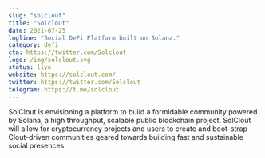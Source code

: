 ```yaml
---
slug: "solclout"
title: "Solclout"
date: 2021-07-25
logline: "Social DeFi Platform built on Solana."
category: defi
cta: https://twitter.com/Solclout
logo: /img/solclout.svg
status: live
website: https://solclout.com/
twitter: https://twitter.com/Solclout
telegram: https://t.me/solclout
---
```


SolClout is envisioning a platform to build a formidable community powered by Solana, a high throughput, scalable public blockchain project. SolClout will allow for cryptocurrency projects and users to create and boot-strap Clout-driven communities geared towards building fast and sustainable social presences.
